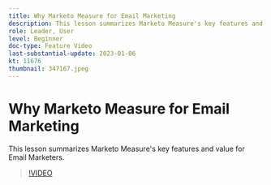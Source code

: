```yaml
---
title: Why Marketo Measure for Email Marketing
description: This lesson summarizes Marketo Measure's key features and value for Email Marketers.
role: Leader, User
level: Beginner
doc-type: Feature Video
last-substantial-update: 2023-01-06
kt: 11676
thumbnail: 347167.jpeg
---
```


# Why Marketo Measure for Email Marketing

This lesson summarizes Marketo Measure's key features and value for Email Marketers.

>[!VIDEO](https://video.tv.adobe.com/v/347167/?quality=12&learn=on)
